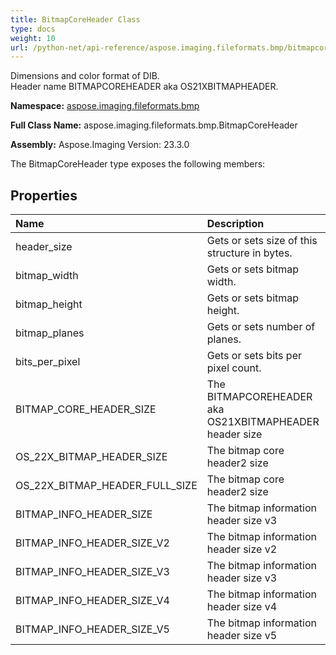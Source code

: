 ```yaml
---
title: BitmapCoreHeader Class
type: docs
weight: 10
url: /python-net/api-reference/aspose.imaging.fileformats.bmp/bitmapcoreheader/
---
```


Dimensions and color format of DIB.<br/>            Header name BITMAPCOREHEADER aka OS21XBITMAPHEADER.

**Namespace:** [aspose.imaging.fileformats.bmp](/imaging/python-net/api-reference/aspose.imaging.fileformats.bmp/)

**Full Class Name:** aspose.imaging.fileformats.bmp.BitmapCoreHeader

**Assembly:**  Aspose.Imaging Version: 23.3.0

The BitmapCoreHeader type exposes the following members:
## **Properties**
|**Name**|**Description**|
| :- | :- |
|header_size|Gets or sets size of this structure in bytes.|
|bitmap_width|Gets or sets bitmap width.|
|bitmap_height|Gets or sets bitmap height.|
|bitmap_planes|Gets or sets number of planes.|
|bits_per_pixel|Gets or sets bits per pixel count.|
|BITMAP_CORE_HEADER_SIZE|The BITMAPCOREHEADER aka OS21XBITMAPHEADER header size|
|OS_22X_BITMAP_HEADER_SIZE|The bitmap core header2 size|
|OS_22X_BITMAP_HEADER_FULL_SIZE|The bitmap core header2 size|
|BITMAP_INFO_HEADER_SIZE|The bitmap information header size v3|
|BITMAP_INFO_HEADER_SIZE_V2|The bitmap information header size v2|
|BITMAP_INFO_HEADER_SIZE_V3|The bitmap information header size v3|
|BITMAP_INFO_HEADER_SIZE_V4|The bitmap information header size v4|
|BITMAP_INFO_HEADER_SIZE_V5|The bitmap information header size v5|
